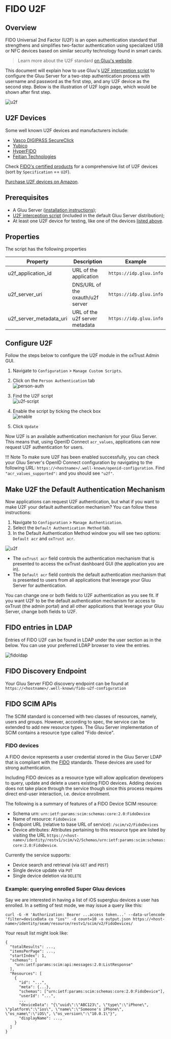 # FIDO U2F

## Overview
FIDO Universal 2nd Factor (U2F) is an open authentication standard that 
strengthens and simplifies two-factor authentication using specialized USB or NFC 
devices based on similar security technology found in smart cards. 

> Learn more about the U2F standard [on Gluu's website](https://www.gluu.org/resources/documents/standards/fido-u2f/).

This document will explain how to use Gluu's 
[U2F interception script](https://raw.githubusercontent.com/GluuFederation/oxAuth/master/Server/integrations/u2f/U2fExternalAuthenticator.py) 
to configure the Gluu Server for a two-step authentication process with username and password as the first step, 
and any U2F device as the second step. Below is the illustration of U2F login page, which would be shown after first step.

![u2f](../img/user-authn/u2f.png)

## U2F Devices
Some well known U2F devices and manufacturers include:           
- [Vasco DIGIPASS SecureClick](https://www.vasco.com/products/two-factor-authenticators/hardware/one-button/digipass-secureclick.html)      
- [Yubico](https://www.yubico.com/)      
- [HyperFIDO](http://hyperfido.com/)       
- [Feitian Technologies](http://www.ftsafe.com/)      

Check [FIDO's certified products](https://fidoalliance.org/certification/fido-certified-products/) for a comprehensive list of U2F devices (sort by `Specification` == `U2F`).   

[Purchase U2F devices on Amazon](https://www.amazon.com/s/ref=nb_sb_noss/146-0120855-4781335?url=search-alias%3Daps&field-keywords=u2f). 

## Prerequisites
- A Gluu Server ([installation instructions](../installation-guide/index.md));      
- [U2F interception script](https://github.com/GluuFederation/oxAuth/blob/master/Server/integrations/u2f/U2fExternalAuthenticator.py) (included in the default Gluu Server distribution);     
- At least one U2F device for testing, like one of the devices [listed above](#u2f-devices).   

## Properties
The script has the following properties

|	Property	|	Description		|	Example	|
|-----------------------|-------------------------------|---------------|
|u2f_application_id		|URL of the application		|`https://idp.gluu.info`|
|u2f_server_uri		|DNS/URL of the oxauth/u2f server|`https://idp.gluu.info`|
|u2f_server_metadata_uri|URL of the u2f server metadata|`https://idp.gluu.info`|

## Configure U2F

Follow the steps below to configure the U2F module in the oxTrust Admin GUI.

1. Navigate to `Configuration` > `Manage Custom Scripts`.    

2. Click on the `Person Authentication` tab       
![person-auth](../img/admin-guide/multi-factor/person-auth.png)

3. Find the U2F script       
![u2f-script](../img/admin-guide/multi-factor/u2f-script.png)

4. Enable the script by ticking the check box       
![enable](../img/admin-guide/enable.png)

5. Click `Update`

Now U2F is an available authentication mechanism for your Gluu Server. This means that, using OpenID Connect `acr_values`, applications can now request U2F authentication for users. 

!!! Note 
    To make sure U2F has been enabled successfully, you can check your Gluu Server's OpenID Connect 
    configuration by navigating to the following URL: `https://<hostname>/.well-known/openid-configuration`. 
    Find `"acr_values_supported":` and you should see `"u2f"`. 

## Make U2F the Default Authentication Mechanism

Now applications can request U2F authentication, but what if you want to make U2F your default authentication mechanism? You can follow these instructions: 

1. Navigate to `Configuration` > `Manage Authentication`. 
2. Select the `Default Authentication Method` tab. 
3. In the Default Authentication Method window you will see two options: `Default acr` and `oxTrust acr`. 

![u2f](../img/admin-guide/multi-factor/u2f.png)

- The `oxTrust acr` field controls the authentication mechanism that is presented to access the oxTrust dashboard GUI (the application you are in).    
- The `Default acr` field controls the default authentication mechanism that is presented to users from all applications that leverage your Gluu Server for authentication.    

You can change one or both fields to U2F authentication as you see fit. If you want U2F to be the default authentication mechanism for access to oxTrust (the admin portal) and all other applications that leverage your Gluu Server, change both fields to U2F.  

## FIDO entries in LDAP
Entries of FIDO U2F can be found in LDAP under the user section as in the below. You can use your preferred LDAP browser
to view the entries.

![fidoldap](../img/admin-guide/multi-factor/fido-ldap-entry.png)

## FIDO Discovery Endpoint  
Your Gluu Server FIDO discovery endpoint can be found at `https://<hostname>/.well-known/fido-u2f-configuration`

## FIDO SCIM APIs

The SCIM standard is concerned with two classes of resources, namely, users and groups. However, according to spec, the service can be extended to add new resource types. The Gluu Server implementation of SCIM contains a resource type called "Fido device". 

### FIDO devices

A FIDO device represents a user credential stored in the Gluu Server LDAP that is compliant with the [FIDO](https://fidoalliance.org) standards. These devices are used for strong authentication.

Including FIDO devices as a resource type will allow application developers to query, update and delete a users existing FIDO devices. Adding devices does not take place through the service though since this process requires direct end-user interaction, i.e. device enrollment.

The following is a summary of features of a FIDO Device SCIM resource:

* Schema urn: `urn:ietf:params:scim:schemas:core:2.0:FidoDevice`
* Name of resource: `FidoDevice`
* Endpoint URL (relative to base URL of service): `/scim/v2/FidoDevices`
* Device attributes: Attributes pertaining to this resource type are listed by visiting the URL `https://<host-name>/identity/restv1/scim/v2/Schemas/urn:ietf:params:scim:schemas:core:2.0:FidoDevice`. 

Currently the service supports:
* Device search and retrieval (via `GET` and `POST`)
* Single device update via `PUT`
* Single device deletion via `DELETE`

### Example: querying enrolled Super Gluu devices
Say we are interested in having a list of iOS supergluu devices a user has enrolled. In a setting of test mode, we may issue a query like this:

```
curl -G -H 'Authorization: Bearer ...access token...' --data-urlencode 'filter=deviceData co "ios"' -d count=10 -o output.json https://<host-name>/identity/seam/resource/restv1/scim/v2/FidoDevices/
```

Your result list might look like:

```
{
  "totalResults": ...,
  "itemsPerPage": ...,
  "startIndex": 1,
  "schemas": [
    "urn:ietf:params:scim:api:messages:2.0:ListResponse"
  ],
  "Resources": [
    {
      "id": "...",
      "meta": {...},
      "schemas": ["urn:ietf:params:scim:schemas:core:2.0:FidoDevice"],
      "userId": "...",
      ...
      "deviceData": "{\"uuid\":\"ABC123\", \"type\":\"iPhone\", \"platform\":\"ios\", \"name\":\"Someone's iPhone\", \"os_name\":\"iOS\", \"os_version\":\"10.0.1\"}",
      "displayName": ...,
    }
  ]
}
``` 



